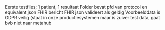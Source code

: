 Eerste testfiles; 1 patient, 1 resultaat
Folder bevat pfd van protocol en equivalent json FHIR bericht
FHIR json valideert als geldig
Voorbeelddata is GDPR veilig (staat in onze productiesystemen maar is zuiver test data, gaat bvb niet naar metahub
